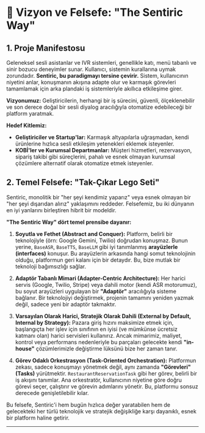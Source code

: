 # 📜 Vizyon ve Felsefe: "The Sentiric Way"

## 1. Proje Manifestosu

Geleneksel sesli asistanlar ve IVR sistemleri, genellikle katı, menü tabanlı ve sinir bozucu deneyimler sunar. Kullanıcı, sistemin kurallarına uymak zorundadır. **Sentiric, bu paradigmayı tersine çevirir.** Sistem, kullanıcının niyetini anlar, konuşmanın akışına adapte olur ve karmaşık görevleri tamamlamak için arka plandaki iş sistemleriyle akıllıca etkileşime girer.

**Vizyonumuz:** Geliştiricilerin, herhangi bir iş sürecini, güvenli, ölçeklenebilir ve son derece doğal bir sesli diyalog aracılığıyla otomatize edebileceği bir platform yaratmak.

**Hedef Kitlemiz:**
*   **Geliştiriciler ve Startup'lar:** Karmaşık altyapılarla uğraşmadan, kendi ürünlerine hızlıca sesli etkileşim yetenekleri eklemek isteyenler.
*   **KOBİ'ler ve Kurumsal Departmanlar:** Müşteri hizmetleri, rezervasyon, sipariş takibi gibi süreçlerini, pahalı ve esnek olmayan kurumsal çözümlere alternatif olarak otomatize etmek isteyenler.

## 2. Temel Felsefe: "Tak-Çıkar Lego Seti"

Sentiric, monolitik bir "her şeyi kendimiz yaparız" veya esnek olmayan bir "her şeyi dışarıdan alırız" yaklaşımını reddeder. Felsefemiz, bu iki dünyanın en iyi yanlarını birleştiren hibrit bir modeldir.

**"The Sentiric Way" dört temel prensibe dayanır:**

1.  **Soyutla ve Fethet (Abstract and Conquer):**
    Platform, belirli bir teknolojiyle (örn: Google Gemini, Twilio) doğrudan konuşmaz. Bunun yerine, `BaseASR`, `BaseTTS`, `BaseLLM` gibi iyi tanımlanmış **arayüzlerle (interfaces)** konuşur. Bu arayüzlerin arkasında hangi somut teknolojinin olduğu, platformun geri kalanı için bir detaydır. Bu, bize mutlak bir teknoloji bağımsızlığı sağlar.

2.  **Adaptör Tabanlı Mimari (Adapter-Centric Architecture):**
    Her harici servis (Google, Twilio, Stripe) veya dahili motor (kendi ASR motorumuz), bu soyut arayüzleri uygulayan bir **"Adaptör"** aracılığıyla sisteme bağlanır. Bir teknolojiyi değiştirmek, projenin tamamını yeniden yazmak değil, sadece yeni bir adaptör takmaktır.

3.  **Varsayılan Olarak Harici, Stratejik Olarak Dahili (External by Default, Internal by Strategy):**
    Pazara giriş hızını maksimize etmek için, başlangıçta her işlev için sınıfının en iyisi (ve mümkünse ücretsiz katmanı olan) harici servisleri kullanırız. Ancak mimarimiz, maliyet, kontrol veya performans nedenleriyle bu parçaları gelecekte kendi **"in-house"** çözümlerimizle değiştirme lüksünü bize her zaman tanır.

4.  **Görev Odaklı Orkestrasyon (Task-Oriented Orchestration):**
    Platformun zekası, sadece konuşmayı yönetmek değil, aynı zamanda **"Görevleri" (Tasks)** yürütmektir. `RestaurantReservationTask` gibi her görev, belirli bir iş akışını tanımlar. Ana orkestratör, kullanıcının niyetine göre doğru görevi seçer, çalıştırır ve görevin adımlarını yönetir. Bu, platformu sonsuz derecede genişletilebilir kılar.

Bu felsefe, Sentiric'i hem bugün hızlıca değer yaratabilen hem de gelecekteki her türlü teknolojik ve stratejik değişikliğe karşı dayanıklı, esnek bir platform haline getirir.

---
